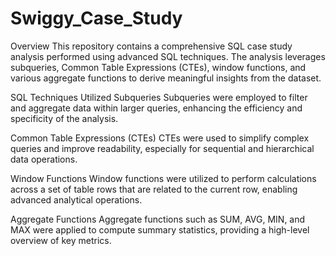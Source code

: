 # Swiggy_Case_Study
Overview
This repository contains a comprehensive SQL case study analysis performed using advanced SQL techniques. The analysis leverages subqueries, Common Table Expressions (CTEs), window functions, and various aggregate functions to derive meaningful insights from the dataset.

SQL Techniques Utilized
Subqueries
Subqueries were employed to filter and aggregate data within larger queries, enhancing the efficiency and specificity of the analysis.

Common Table Expressions (CTEs)
CTEs were used to simplify complex queries and improve readability, especially for sequential and hierarchical data operations.

Window Functions
Window functions were utilized to perform calculations across a set of table rows that are related to the current row, enabling advanced analytical operations.

Aggregate Functions
Aggregate functions such as SUM, AVG, MIN, and MAX were applied to compute summary statistics, providing a high-level overview of key metrics.
